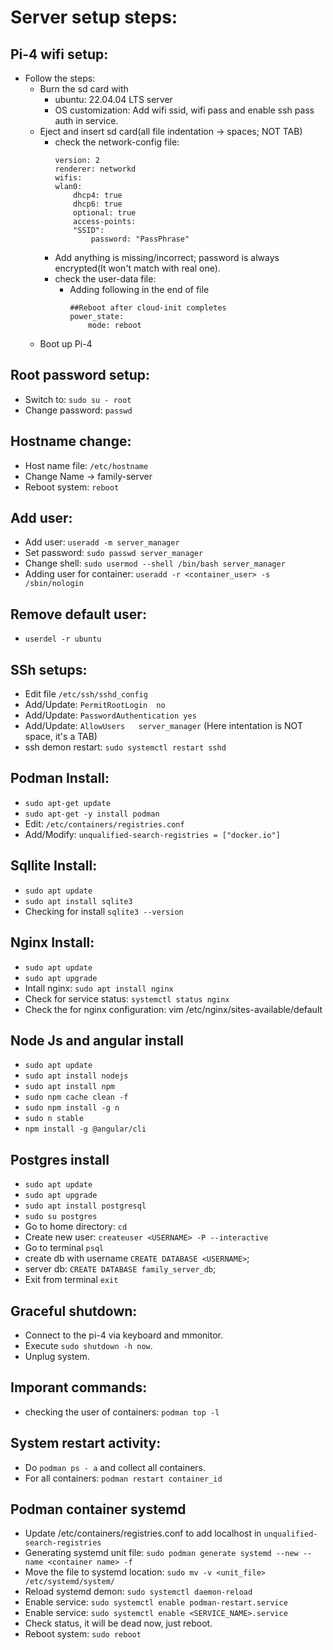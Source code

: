 # Server setup steps:

## Pi-4 wifi setup:
* Follow the steps:
   * Burn the sd card with 
      * ubuntu: 22.04.04 LTS server
      * OS customization: Add wifi ssid, wifi pass and enable ssh pass auth in service.
   * Eject and insert sd card(all file indentation -> spaces; NOT TAB)
      *  check the network-config file:
            ```
            version: 2
            renderer: networkd
            wifis:
            wlan0:
                dhcp4: true
                dhcp6: true
                optional: true
                access-points:
                "SSID":
                    password: "PassPhrase"
            ```
        * Add anything is missing/incorrect; password is always encrypted(It won't match with real one).
      * check the user-data file:
        * Adding following in the end of file
            ```
            ##Reboot after cloud-init completes
            power_state:
                mode: reboot
            ```
    * Boot up Pi-4
    
## Root password setup:
* Switch to: `sudo su - root`
* Change password: `passwd`

## Hostname change:
* Host name file: `/etc/hostname`
* Change Name -> family-server
* Reboot system: `reboot`

## Add user:
* Add user: `useradd -m server_manager`
* Set password: `sudo passwd server_manager`
* Change shell: `sudo usermod --shell /bin/bash server_manager`
* Adding user for container: `useradd -r <container_user> -s /sbin/nologin`

## Remove default user:
* `userdel -r ubuntu`

## SSh setups:
* Edit file `/etc/ssh/sshd_config`
* Add/Update: `PermitRootLogin  no`
* Add/Update: `PasswordAuthentication yes`
* Add/Update: `AllowUsers   server_manager` (Here intentation is  NOT space, it's a TAB)
* ssh demon restart: `sudo systemctl restart sshd`

## Podman Install:
* `sudo apt-get update`
* `sudo apt-get -y install podman`
* Edit: `/etc/containers/registries.conf`
* Add/Modify: `unqualified-search-registries = ["docker.io"]`

## Sqllite Install:
* `sudo apt update`
* `sudo apt install sqlite3` 
* Checking for install `sqlite3 --version`

## Nginx Install:
* `sudo apt update`
* `sudo apt upgrade`
* Intall nginx: `sudo apt install nginx`
* Check for service status: `systemctl status nginx`
* Check the for nginx configuration: vim /etc/nginx/sites-available/default

## Node Js and angular  install
* `sudo apt update`
* `sudo apt install nodejs`
* `sudo apt install npm`
* `sudo npm cache clean -f`
* `sudo npm install -g n`
* `sudo n stable`
* `npm install -g @angular/cli`

## Postgres install 
* `sudo apt update`
* `sudo apt upgrade`
* `sudo apt install postgresql`
* `sudo su postgres`
* Go to home directory: `cd`
* Create new user: `createuser <USERNAME> -P --interactive`
* Go to terminal `psql`
* create db with username `CREATE DATABASE <USERNAME>`;
* server db: `CREATE DATABASE family_server_db`; 
* Exit from terminal `exit`

## Graceful shutdown:
* Connect to the pi-4 via keyboard and mmonitor.
* Execute `sudo shutdown -h now`.
* Unplug system.

## Imporant commands:
* checking the user of containers: `podman top -l`

## System restart activity:
* Do `podman ps - a` and collect all containers.
* For all containers: `podman restart container_id`

## Podman container systemd 
* Update /etc/containers/registries.conf to add localhost in `unqualified-search-registries`
* Generating systemd unit file: `sudo podman generate systemd --new --name <container name> -f`
* Move the file to systemd location: `sudo mv -v <unit_file> /etc/systemd/system/`
* Reload systemd demon: `sudo systemctl daemon-reload`
* Enable service: `sudo systemctl enable podman-restart.service`
* Enable service: `sudo systemctl enable <SERVICE_NAME>.service`
* Check status, it will be dead now, just reboot.
* Reboot system: `sudo reboot`
